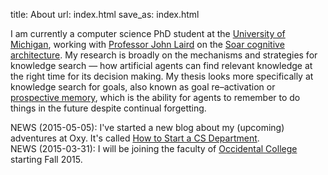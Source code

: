 title: About
url: index.html
save_as: index.html

I am currently a computer science PhD student at the [University of Michigan](http://umich.edu/), working with [Professor John Laird](http://ai.eecs.umich.edu/people/laird/) on the [Soar cognitive architecture](http://soar.eecs.umich.edu/).
My research is broadly on the mechanisms and strategies for knowledge search &mdash; how artificial agents can find relevant knowledge at the right time for its decision making.
My thesis looks more specifically at knowledge search for goals, also known as goal re&ndash;activation or [prospective memory](http://en.wikipedia.org/wiki/Prospective_memory), which is the ability for agents to remember to do things in the future despite continual forgetting.

<span class="news">NEWS</span> (2015-05-05): I've started a new blog about my (upcoming) adventures at Oxy. It's called [How to Start a CS Department](http://howtostartacsdept.wordpress.com/).<br>
<span class="news">NEWS</span> (2015-03-31): I will be joining the faculty of [Occidental College](http://oxy.edu/) starting Fall 2015.<br>
